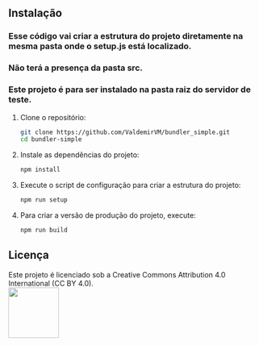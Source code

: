 
## Instalação
### Esse código vai criar a estrutura do projeto diretamente na mesma pasta onde o setup.js está localizado. 
### Não terá a presença da pasta src. 
### Este projeto é para ser instalado na pasta raiz do servidor de teste. 

1. Clone o repositório:

    ```sh
    git clone https://github.com/ValdemirVM/bundler_simple.git
    cd bundler-simple
    ```

2. Instale as dependências do projeto:

    ```sh
    npm install
    ```

3. Execute o script de configuração para criar a estrutura do projeto:

    ```sh
    npm run setup
    ```

4. Para criar a versão de produção do projeto, execute:

    ```sh
    npm run build
    ```

## Licença

Este projeto é licenciado sob a Creative Commons Attribution 4.0 International (CC BY 4.0).  
<a href="https://creativecommons.org/licenses/by/4.0/" target="_blank"><img loading="lazy" src="https://mirrors.creativecommons.org/presskit/buttons/88x31/png/by.png" target="_blank" width="100"></a>
